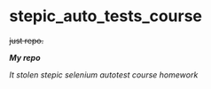 # stepic_auto_tests_course
~~just repo.~~

***My repo***

*It stolen stepic selenium autotest course homework*